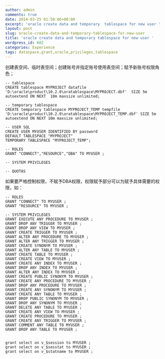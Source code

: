 ```yaml
---
author: admin
comments: true
date: 2014-03-25 01:50:06+00:00
excerpt: 'oracle create data and temporary  tablespace for new user '
layout: post
slug: oracle-create-data-and-temporary-tablespace-for-new-user
title: 'oracle create data and temporary tablespace for new user '
wordpress_id: 602
categories: Experience
tags: dataspace,grant,oracle,privileges,tablespace
---
```


创建表空间、临时表空间；创建账号并指定账号使用表空间；赋予新账号权限角色；

    -- tablespace
    CREATE tablespace MYPROJECT datafile 'D:\oracle\product\10.2.0\oratablespace\MYPROJECT.dbf'  SIZE 5m  autoextend ON NEXT  10m maxsize unlimited;
    
    -- temporary tablespace
    CREATE temporary tablespace MYPROJECT_TEMP tempfile 'D:\oracle\product\10.2.0\oratablespace\MYPROJECT_TEMP.dbf' SIZE 5m autoextend ON NEXT 10m maxsize unlimited;
    
    -- USER SQL
    CREATE USER MYUSER IDENTIFIED BY password
    DEFAULT TABLESPACE "MYPROJECT"
    TEMPORARY TABLESPACE "MYPROJECT_TEMP";
    
    -- ROLES
    GRANT "CONNECT","RESOURCE","DBA" TO MYUSER ;
    
    -- SYSTEM PRIVILEGES
    
    -- QUOTAS


如果要严格控制权限，不赋予DBA权限，权限赋予部分可以为赋予具体需要的权限，如：

    -- ROLES
    GRANT "CONNECT" TO MYUSER ;
    GRANT "RESOURCE" TO MYUSER ;
    
    -- SYSTEM PRIVILEGES
    GRANT EXECUTE ANY PROCEDURE TO MYUSER ;
    GRANT DROP ANY TRIGGER TO MYUSER ;
    GRANT DROP ANY VIEW TO MYUSER ;
    GRANT CREATE TRIGGER TO MYUSER ;
    GRANT ALTER ANY PROCEDURE TO MYUSER ;
    GRANT ALTER ANY TRIGGER TO MYUSER ;
    GRANT CREATE SYNONYM TO MYUSER ;
    GRANT ALTER ANY TABLE TO MYUSER ;
    GRANT CREATE TABLE TO MYUSER ;
    GRANT CREATE VIEW TO MYUSER ;
    GRANT CREATE ANY INDEX TO MYUSER ;
    GRANT DROP ANY INDEX TO MYUSER ;
    GRANT ALTER ANY INDEX TO MYUSER ;
    GRANT CREATE PUBLIC SYNONYM TO MYUSER ;
    GRANT CREATE ANY PROCEDURE TO MYUSER ;
    GRANT DROP ANY PROCEDURE TO MYUSER ;
    GRANT CREATE ANY SYNONYM TO MYUSER ;
    GRANT CREATE ANY TABLE TO MYUSER ;
    GRANT DROP PUBLIC SYNONYM TO MYUSER ;
    GRANT DROP ANY SYNONYM TO MYUSER ;
    GRANT DELETE ANY TABLE TO MYUSER ;
    GRANT CREATE ANY VIEW TO MYUSER ;
    GRANT CREATE PROCEDURE TO MYUSER ;
    GRANT CREATE ANY TRIGGER TO MYUSER ;
    GRANT COMMENT ANY TABLE TO MYUSER ;
    GRANT DROP ANY TABLE TO MYUSER ;
    
    
    grant select on v_$session to MYUSER ;
    grant select on v_$sesstat to MYUSER ;
    grant select on v_$statname to MYUSER ;


